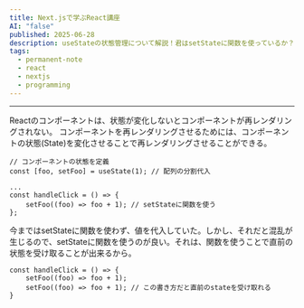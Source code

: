 ```yaml
---
title: Next.jsで学ぶReact講座
AI: "false"
published: 2025-06-28
description: useStateの状態管理について解説！君はsetStateに関数を使っているか？
tags:
  - permanent-note
  - react
  - nextjs
  - programming
---
```

---

Reactのコンポーネントは、状態が変化しないとコンポーネントが再レンダリングされない。
コンポーネントを再レンダリングさせるためには、コンポーネントの状態(State)を変化させることで再レンダリングさせることができる。

```
// コンポーネントの状態を定義
const [foo, setFoo] = useState(1); // 配列の分割代入

...
const handleClick = () => {
	setFoo((foo) => foo + 1); // setStateに関数を使う
};
```

今まではsetStateに関数を使わず、値を代入していた。しかし、それだと混乱が生じるので、setStateに関数を使うのが良い。それは、関数を使うことで直前の状態を受け取ることが出来るから。

```
const handleClick = () => {
	setFoo((foo) => foo + 1);
	setFoo((foo) => foo + 1); // この書き方だと直前のstateを受け取れる
}
```